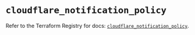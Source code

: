 # `cloudflare_notification_policy`

Refer to the Terraform Registry for docs: [`cloudflare_notification_policy`](https://registry.terraform.io/providers/cloudflare/cloudflare/4.41.0/docs/resources/notification_policy).
